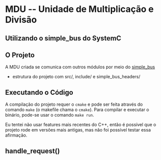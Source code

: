 # MDU -- Unidade de Multiplicação e Divisão
## Utilizando o simple_bus do SystemC

## O Projeto
A MDU criada se comunica com outros módulos por meio do
[simple_bus](https://github.com/systemc/systemc-2.2.0/tree/master/examples/sysc/simple_bus)

- estrutura do projeto com src/, include/ e simple_bus_headers/

## Executando o Código
A compilação do projeto requer o `cmake` e pode ser feita através do comando
`make` (o makefile chama o `cmake`). Para compilar e executar o binário, pode-se
usar o comando `make run`.

Eu tentei não usar features mais recentes do C++, então é possível que o projeto
rode em versões mais antigas, mas não foi possível testar essa afirmação.

## handle_request()
<!-- TODO: -->
